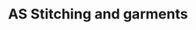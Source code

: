 ---
title: "AS Stitching and garments"
url: /trivandrum/as-stitching-and-garments/
shop: Schneiderei
---